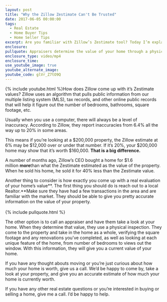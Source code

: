 ```yaml
---
layout: post
title: "Why the Zillow Zestimate Can't Be Trusted"
date: 2017-06-05 00:00:00
tags:
  - Real Estate
  - Home Buyer Tips
  - Home Seller Tips
excerpt: Are you familiar with Zillow’s Zestimate tool? Today I’m explaining what exactly a Zillow Zestimate is and what makes it so inaccurate.
enclosure:
pullquote: Appraisers determine the value of your home through a physical inspection.
enclosure_type: video/mp4
enclosure_time:
use_youtube_image: true
youtube_alternate_image:
youtube_code: glVr_Z7tO9Q
---
```



{% include youtube.html %}How does Zillow come up with it’s Zestimate values? Zillow uses an algorithm that pulls public information from our multiple listing system (MLS), tax records, and other online public records that will help it figure out the number of bedrooms, bathrooms, square footage, etc.

Usually when you use a computer, there will always be a level of inaccuracy. According to Zillow, they report inaccuracies from 6.4% all the way up to 20% in some areas.

This means if you’re looking at a $200,000 property, the Zillow estimate at 6% may be $12,000 over or under that number. If it’s 20%, your $200,000 home may show that it’s worth $160,000. **That is a big difference.**

A number of months ago, Zillow’s CEO bought a home for $1.6 million **more**than what the Zestimate estimated as the value of the property. When he sold his home, he sold it for 40% less than the Zestimate value.

Another thing to consider is how exactly you come up with a real evaluation of your home’s value**. The first thing you should do is reach out to a local Realtor.**Make sure they have had a few transactions in the area and are familiar with the market. They should be able to give you pretty accurate information on the value of your property.
<br>
<br>{% include pullquote.html %}

The other option is to call an appraiser and have them take a look at your home. When they determine that value, they use a physical inspection. They come to the property and take in the home as a whole, verifying the square footage and any renovations you’ve completed, as well as looking at each unique feature of the home, from number of bedrooms to views out the window. With this information, they will give you a current value of your home.

If you have any thought abouts moving or you’re just curious about how much your home is worth, give us a call. We’d be happy to come by, take a look at your property, and give you an accurate estimate of how much your home is currently worth.

If you have any other real estate questions or you’re interested in buying or selling a home, give me a call. I’d be happy to help.